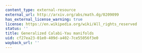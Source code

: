 ```yaml
---
content_type: external-resource
external_url: http://arxiv.org/abs/math.dg/0209099
has_external_license_warning: true
license: https://en.wikipedia.org/wiki/All_rights_reserved
status: ''
title: Generalized Calabi-Yau manifolds
uid: cf27ea23-01e0-409d-a402-7ce55056f3e0
wayback_url: ''
---
```


